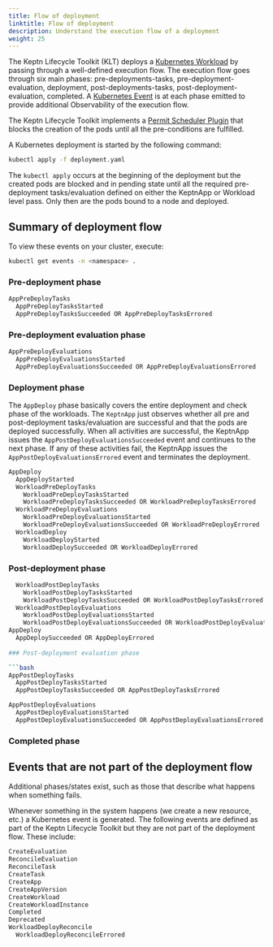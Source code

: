 ```yaml
---
title: Flow of deployment
linktitle: Flow of deployment
description: Understand the execution flow of a deployment
weight: 25
---
```


The Keptn Lifecycle Toolkit (KLT) deploys a
[Kubernetes Workload](https://kubernetes.io/docs/concepts/workloads/)
by passing through a well-defined execution flow.
The execution flow goes through six main phases:
pre-deployments-tasks, pre-deployment-evaluation, deployment,
post-deployments-tasks, post-deployment-evaluation, completed.
A [Kubernetes Event](https://kubernetes.io/docs/reference/kubernetes-api/cluster-resources/event-v1/) is at each phase emitted to provide additional Observability of the execution flow. 

The Keptn Lifecycle Toolkit implements a
[Permit Scheduler Plugin](https://kubernetes.io/docs/concepts/scheduling-eviction/scheduling-framework/#permit) that blocks the creation of the pods until all the pre-conditions are fulfilled.

A Kubernetes deployment is started by the following command:

```bash
kubectl apply -f deployment.yaml
```


The `kubectl apply` occurs at the beginning of the deployment
but the created pods are blocked and in pending state
until all the required pre-deployment tasks/evaluation
defined on either the KeptnApp or Workload level pass.
Only then are the pods bound to a node and deployed.

## Summary of deployment flow

To view these events on your cluster, execute:

```bash
kubectl get events -n <namespace> . 
```

### Pre-deployment phase
```bash
AppPreDeployTasks
  AppPreDeployTasksStarted
  AppPreDeployTasksSucceeded OR AppPreDeployTasksErrored
```

### Pre-deployment evaluation phase

```bash
AppPreDeployEvaluations
  AppPreDeployEvaluationsStarted
  AppPreDeployEvaluationsSucceeded OR AppPreDeployEvaluationsErrored
```

### Deployment phase

The `AppDeploy` phase basically covers
the entire deployment and check phase of the workloads.
The `KeptnApp` just observes whether
all pre and post-deployment tasks/evaluation are successful
and that the pods are deployed successfully.
When all activities are successful,
the KeptnApp issues the `AppPostDeployEvaluationsSucceeded` event
and continues to the next phase.
If any of these activities fail,
the KeptnApp issues the `AppPostDeployEvaluationsErrored` event
and terminates the deployment.

```bash
AppDeploy
  AppDeployStarted
  WorkloadPreDeployTasks
    WorkloadPreDeployTasksStarted
    WorkloadPreDeployTasksSucceeded OR WorkloadPreDeployTasksErrored 
  WorkloadPreDeployEvaluations
    WorkloadPreDeployEvaluationsStarted
    WorkloadPreDeployEvaluationsSucceeded OR WorkloadPreDeployErrored
  WorkloadDeploy
    WorkloadDeployStarted
    WorkloadDeploySucceeded OR WorkloadDeployErrored
```

### Post-deployment phase

```bash
  WorkloadPostDeployTasks
    WorkloadPostDeployTasksStarted
    WorkloadPostDeployTasksSucceeded OR WorkloadPostDeployTasksErrored
  WorkloadPostDeployEvaluations
    WorkloadPostDeployEvaluationsStarted
    WorkloadPostDeployEvaluationsSucceeded OR WorkloadPostDeployEvaluationsErrored
AppDeploy
  AppDeploySucceeded OR AppDeployErrored
  
### Post-deployment evaluation phase

```bash
AppPostDeployTasks
  AppPostDeployTasksStarted
  AppPostDeployTasksSucceeded OR AppPostDeployTasksErrored
```

```bash
AppPostDeployEvaluations
  AppPostDeployEvaluationsStarted
  AppPostDeployEvaluationsSucceeded OR AppPostDeployEvaluationsErrored
```
### Completed phase

## Events that are not part of the deployment flow

Additional phases/states exist,
such as those that describe what happens when something fails.

Whenever something in the system happens (we create a new resource, etc.)
a Kubernetes event is generated.
The following events are defined as part of the Keptn Lifecycle Toolkit
but they are not part of the deployment flow.
These include:

```bash
CreateEvaluation
ReconcileEvaluation
ReconcileTask
CreateTask
CreateApp
CreateAppVersion
CreateWorkload
CreateWorkloadInstance
Completed
Deprecated
WorkloadDeployReconcile
  WorkloadDeployReconcileErrored
```
